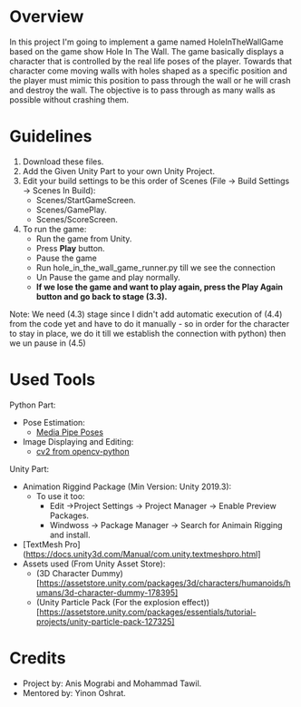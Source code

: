 # Overview
In this project I'm going to implement a game named HoleInTheWallGame based on the game show Hole In The Wall.
The game basically displays a character that is controlled by the real life poses of the player. 
Towards that character come moving walls with holes shaped as a specific position and the player must mimic this position to pass through the wall or he will crash and destroy the wall. 
The objective is to pass through as many walls as possible without crashing them.

# Guidelines
1. Download these files.
2. Add the Given Unity Part to your own Unity Project.
3. Edit your build settings to be this order of Scenes (File -> Build Settings -> Scenes In Build):
    - Scenes/StartGameScreen.
    - Scenes/GamePlay.
    - Scenes/ScoreScreen.
4. To run the game:
    - Run the game from Unity.
    - Press **Play** button.
    - Pause the game 
    - Run hole_in_the_wall_game_runner.py till we see the connection
    - Un Pause the game and play normally.
    - **If we lose the game and want to play again, press the Play Again button and go back to stage (3.3).**
  
Note: We need (4.3) stage since I didn't add automatic execution of (4.4) from the code yet and have to do it manually - so in order for the character to stay in place, we do it till we establish the connection with python) then we un pause in (4.5)

# Used Tools
Python Part:
  * Pose Estimation:
    - [Media Pipe Poses](https://google.github.io/mediapipe/solutions/pose.html)
  * Image Displaying and Editing:
    - [cv2 from opencv-python](https://pypi.org/project/opencv-python/)

Unity Part:
  * Animation Riggind Package (Min Version: Unity 2019.3):
    - To use it too:
      * Edit ->Project Settings -> Project Manager -> Enable Preview Packages.
      * Windwoss -> Package Manager -> Search for Animain Rigging and install.
  * [TextMesh Pro](https://docs.unity3d.com/Manual/com.unity.textmeshpro.html]
  * Assets used (From Unity Asset Store):
    - (3D Character Dummy)[https://assetstore.unity.com/packages/3d/characters/humanoids/humans/3d-character-dummy-178395]
    - (Unity Particle Pack (For the explosion effect))[https://assetstore.unity.com/packages/essentials/tutorial-projects/unity-particle-pack-127325]
    
# Credits
* Project by: Anis Mograbi and Mohammad Tawil.
* Mentored by: Yinon Oshrat.
